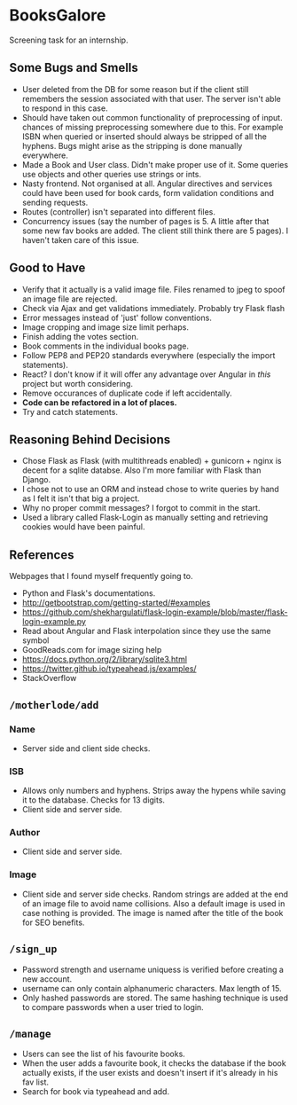 # BooksGalore
Screening task for an internship.


## Some Bugs and Smells
- User deleted from the DB for some reason but if the client still remembers the session associated with that user. The server isn't able to respond in this case.
- Should have taken out common functionality of preprocessing of input. chances of missing preprocessing somewhere due to this. For example ISBN when queried or inserted should always be stripped of all the hyphens. Bugs might arise as the stripping is done manually everywhere.
- Made a Book and User class. Didn't make proper use of it. Some queries use objects and other queries use strings or ints.
- Nasty frontend. Not organised at all. Angular directives and services could have been used for book cards, form validation conditions and sending requests.
- Routes (controller) isn't separated into different files.
- Concurrency issues (say the number of pages is 5. A little after that some new fav books are added. The client still think there are 5 pages). I haven't taken care of this issue.


## Good to Have
- Verify that it actually is a valid image file. Files renamed to jpeg to spoof an image file are rejected.
- Check via Ajax and get validations immediately. Probably try Flask flash
- Error messages instead of 'just' follow conventions.
- Image cropping and image size limit perhaps.
- Finish adding the votes section.
- Book comments in the individual books page.
- Follow PEP8 and PEP20 standards everywhere (especially the import statements).
- React? I don't know if it will offer any advantage over Angular in *this* project but worth considering.
- Remove occurances of duplicate code if left accidentally.
- **Code can be refactored in a lot of places.**
- Try and catch statements.

## Reasoning Behind Decisions
- Chose Flask as Flask (with multithreads enabled) + gunicorn + nginx is decent for a sqlite databse. Also I'm more familiar with Flask than Django.
- I chose not to use an ORM and instead chose to write queries by hand as I felt it isn't that big a project.
- Why no proper commit messages? I forgot to commit in the start.
- Used a library called Flask-Login as manually setting and retrieving cookies would have been painful.

## References
Webpages that I found myself frequently going to.
- Python and Flask's documentations.
- http://getbootstrap.com/getting-started/#examples
- https://github.com/shekhargulati/flask-login-example/blob/master/flask-login-example.py
- Read about Angular and Flask interpolation since they use the same symbol
- GoodReads.com for image sizing help
- https://docs.python.org/2/library/sqlite3.html
- https://twitter.github.io/typeahead.js/examples/
- StackOverflow


## ```/motherlode/add```

### Name
- Server side and client side checks.  
### ISB
- Allows only numbers and hyphens. Strips away the hypens while saving it to the database. Checks for 13 digits.  
- Client side and server side.  
### Author
- Client side and server side.  
### Image 
- Client side and server side checks. Random strings are added at the end of an image file to avoid name collisions. Also a default image is used in case nothing is provided. The image is named after the title of the book  for SEO benefits. 

## ```/sign_up```
- Password strength and username uniquess is verified before creating a new account.
- username can only contain alphanumeric characters. Max length of 15.
- Only hashed passwords are stored. The same hashing technique is used to compare passwords when a user tried to login.

## ```/manage```
- Users can see the list of his favourite books.
- When the user adds a favourite book, it checks the database if the book actually exists, if the user exists and doesn't insert if it's already in his fav list.
- Search for book via typeahead and add.